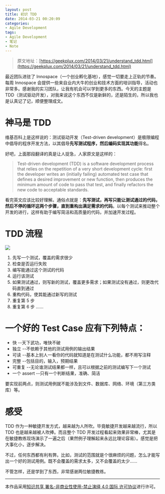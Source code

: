 ```yaml
---
layout: post
title: 初识 TDD
date: 2014-03-21 00:20:09
categories:
- Agile Development
tags:
- Agile Development
- 笔记
- Note
---
```


> 原文地址：[https://geekplux.com/2014/03/21/understand_tdd.html](https://geekplux.com/2014/03/21/understand_tdd.html)

最近团队进驻了 Innospace（一个创业孵化基地），感觉一切要走上正轨的节奏。每周 Innospace 会提供一些来自业内大牛的创业和技术方面的培训指导，活动也非常多。感谢我的实习团队，让我有机会可以学到更多的东西。今天的主题是 TDD（测试驱动开发），对我来说这个东西不仅是新鲜的，还是陌生的，所以我也是认真记了记，顺便整理成文。

# 神马是 TDD

维基百科上是这样说的：测试驱动开发（Test-driven development）是极限编程中倡导的程序开发方法，以其倡导**先写测试程序，然后编码实现其功能**得名。

好吧，上面那段翻译的真是让人捉急，人家原文是这样的：

> Test-driven development (TDD) is a software development process that relies on the repetition of a very short development cycle: first the developer writes an (initially failing) automated test case that defines a desired improvement or new function, then produces the minimum amount of code to pass that test, and finally refactors the new code to acceptable standards.

看完英文应该比较好理解。通俗点就是：**先写测试，再写只能让测试通过的代码，然后不停的循环这两个步骤，直到重构出满足需求的代码**。以每个测试来推动整个开发的进行，这样有助于编写简洁和高质量的代码，并加速开发过程。

<!-- more -->

# TDD 流程

![][1]

1. 先写一个测试，覆盖的需求很少
2. 检查是否运行失败
3. 编写能通过这个测试的代码
4. 运行该测试
5. 如果测试通过，则写新的测试，覆盖更多需求；如果测试没有通过，则更改代码直到通过
6. 重构代码，使其能通过新写的测试
7. 重复第 5 步
8. 重复第 6 步
   ……

# 一个好的 Test Case 应有下列特点：

- 快 --天下武功，唯快不破
- 独立 --不依赖于其他的测试用例的输出结果
- 可读 --基本上别人一看你的代码就知道是在测试什么功能，都不用写注释
- 完整 --包括目的，输入，预期结果
- 可重复 --无论谁测试结果都一样，且可以根据之前的测试编写下一个测试
- 一个 assert --只有一个判断结果，准确、简洁

要实现前两点，则测试用例就不能涉及到文件、数据库、网络、环境（第三方类库）等。

# 感受

TDD 作为一种敏捷开发方式，越来越为人所吹。毕竟敏捷开发越来越流行，所以 TDD 也是越来越被人吹捧。而且整个 TDD 开发过程看起来效果非常棒，尤其是在敏捷教练现场演示了一遍之后（果然例子理解起来永远比理论容易）。感觉是把大事化小，逐步解决。

不过，任何东西都有利有弊。比如，测试的范围就是个很麻烦的问题，怎么才能写出一个好的测试用例。既不会覆盖的需求太多，又不会覆盖的太少……

不管怎样，还是学到了东西，非常感谢两位敏捷教练。

[1]: https://geekpluxblog.oss-cn-hongkong.aliyuncs.com/tdd.png

---

本作品采用[知识共享 署名-非商业性使用-禁止演绎 4.0 国际 许可协议](http://creativecommons.org/licenses/by-nc-nd/4.0/)进行许可。
